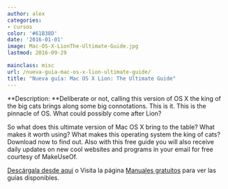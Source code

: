```yaml
---
author: alex
categories:
- cursos
color: '#61B38D'
date: '2016-01-01'
image: Mac-OS-X-LionThe-Ultimate-Guide.jpg
lastmod: 2016-09-29

mainclass: misc
url: /nueva-guia-mac-os-x-lion-ultimate-guide/
title: "Nueva guía: Mac OS X Lion: The Ultimate Guide"
---
```


<figure>
<amp-img on="tap:lightbox1" role="button" tabindex="0" layout="responsive" src="/img/Mac-OS-X-LionThe-Ultimate-Guide.jpg" alt="{{ title }}" title="{{ title }}" width="240" height="300"></amp-img>
</figure>

**Description: **Deliberate or not, calling this version of OS X the king of the big cats brings along some big connotations. This is it. This is the pinnacle of OS. What could possibly come after Lion?

<!--more--><!--ad-->

So what does this ultimate version of Mac OS X bring to the table? What makes it worth using? What makes this operating system the king of cats? Download now to find out. Also with this free guide you will also receive daily updates on new cool websites and programs in your email for free courtesy of MakeUseOf.

[Descárgala desde aqui][2] o
Visita la página [Manuales gratuitos][3] para ver las guías disponibles.

 [2]: http://bashyc-blogspot.tradepub.com/c/pubRD.mpl?sr=oc&_t=oc:&qf=w_make45
 [3]: https://elbauldelprogramador.com/manuales-gratuitos/
